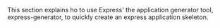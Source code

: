 This section explains ho to use Express' the application generator tool, express-generator, 
to quickly create an express application skeleton.
